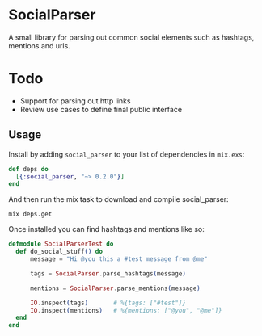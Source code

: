 # SocialParser

A small library for parsing out common social elements such as hashtags, mentions and urls.

# Todo

* Support for parsing out http links
* Review use cases to define final public interface

## Usage

Install by adding `social_parser` to your list of dependencies in `mix.exs`:

  ```elixir
  def deps do
    [{:social_parser, "~> 0.2.0"}]
  end
  ```

And then run the mix task to download and compile social_parser:

  ```shell
  mix deps.get
  ```

Once installed you can find hashtags and mentions like so:
  
  ```elixir
  defmodule SocialParserTest do
    def do_social_stuff() do
        message = "Hi @you this a #test message from @me"

        tags = SocialParser.parse_hashtags(message)

        mentions = SocialParser.parse_mentions(message)

        IO.inspect(tags)       # %{tags: ["#test"]}
        IO.inspect(mentions)   # %{mentions: ["@you", "@me"]}
    end
  end
  ```
